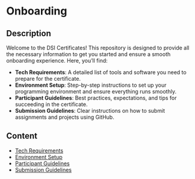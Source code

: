 # Onboarding

## Description

Welcome to the DSI Certificates! This repository is designed to provide all the necessary information to get you started and ensure a smooth onboarding experience. Here, you’ll find:  
- **Tech Requirements**: A detailed list of tools and software you need to prepare for the certificate.  
- **Environment Setup**: Step-by-step instructions to set up your programming environment and ensure everything runs smoothly.  
- **Participant Guidelines**: Best practices, expectations, and tips for succeeding in the certificate.  
- **Submission Guidelines**: Clear instructions on how to submit assignments and projects using GitHub.  

## Content
* [Tech Requirements](https://github.com/UofT-DSI/onboarding/blob/main/onboarding_documents/tech_requirements.md)
* [Environment Setup](https://github.com/UofT-DSI/onboarding/tree/main/environment_setup)
* [Participant Guidelines](https://github.com/UofT-DSI/onboarding/blob/main/onboarding_documents/participant_guidelines.md)
* [Submission Guidelines](https://github.com/UofT-DSI/onboarding/blob/main/onboarding_documents/submissions.md)

